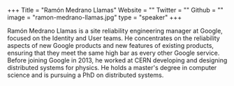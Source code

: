 +++
Title = "Ramón Medrano Llamas"
Website = ""
Twitter = ""
Github = ""
image = "ramon-medrano-llamas.jpg"
type = "speaker"
+++

Ramón Medrano Llamas is a site reliability engineering manager at Google, focused on the 
Identity and User teams. He concentrates on the reliability aspects of new Google products 
and new features of existing products, ensuring that they meet the same high bar as every 
other Google service. Before joining Google in 2013, he worked at CERN developing and 
designing distributed systems for physics. He holds a master's degree in computer science 
and is pursuing a PhD on distributed systems.
